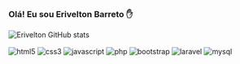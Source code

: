 ### Olá! Eu sou Erivelton Barreto ✋

![Erivelton GitHub stats](https://github-readme-stats.vercel.app/api?username=Eriveltoon&show_icons=true&theme=radical)

<div>
	<img align="center" alt="html5" src="https://img.shields.io/badge/HTML5-E34F26?style=for-the-badge&logo=html5&logoColor=white"/>
  
  <img align="center" alt="css3" src="https://img.shields.io/badge/CSS3-1572B6?style=for-the-badge&logo=css3&logoColor=white"/>
  
  <img align="center" alt="javascript" src="https://img.shields.io/badge/JavaScript-F7DF1E?style=for-the-badge&logo=javascript&logoColor=black"/>
  
  <img align="center" alt="php" src="https://img.shields.io/badge/PHP-777BB4?style=for-the-badge&logo=php&logoColor=white"/>
  
  <img align="center" alt="bootstrap" src="https://img.shields.io/badge/Bootstrap-563D7C?style=for-the-badge&logo=bootstrap&logoColor=white"/>
  
  <img align="center" alt="laravel" src="https://img.shields.io/badge/Laravel-FF2D20?style=for-the-badge&logo=laravel&logoColor=white"/>
  
  <img align="center" alt="mysql" src="https://img.shields.io/badge/MySQL-00000F?style=for-the-badge&logo=mysql&logoColor=white"/>
  
</div>
